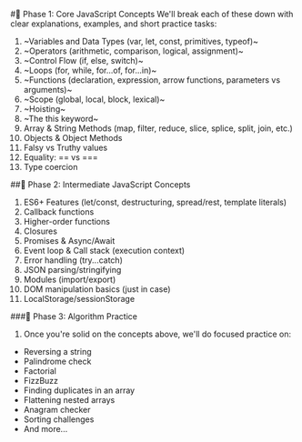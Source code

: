 #🧠 Phase 1: Core JavaScript Concepts
We'll break each of these down with clear explanations, examples, and short practice tasks:

1. ~Variables and Data Types (var, let, const, primitives, typeof)~
2. ~Operators (arithmetic, comparison, logical, assignment)~
3. ~Control Flow (if, else, switch)~
4. ~Loops (for, while, for...of, for...in)~
5. ~Functions (declaration, expression, arrow functions, parameters vs arguments)~
6. ~Scope (global, local, block, lexical)~
7. ~Hoisting~
8. ~The this keyword~
9. Array & String Methods (map, filter, reduce, slice, splice, split, join, etc.)
10. Objects & Object Methods
11. Falsy vs Truthy values
12. Equality: == vs ===
13. Type coercion

##🚀 Phase 2: Intermediate JavaScript Concepts

1. ES6+ Features (let/const, destructuring, spread/rest, template literals)
2. Callback functions
3. Higher-order functions
4. Closures
5. Promises & Async/Await
6. Event loop & Call stack (execution context)
7. Error handling (try...catch)
8. JSON parsing/stringifying
9. Modules (import/export)
10. DOM manipulation basics (just in case)
11. LocalStorage/sessionStorage

###🧩 Phase 3: Algorithm Practice

1. Once you're solid on the concepts above, we'll do focused practice on:

- Reversing a string
- Palindrome check
- Factorial
- FizzBuzz
- Finding duplicates in an array
- Flattening nested arrays
- Anagram checker
- Sorting challenges
- And more...
